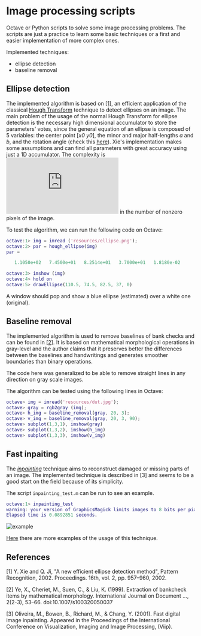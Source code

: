 # Image processing scripts

Octave or Python scripts to solve some image processing problems. The scripts are
just a practice to learn some basic techniques or a first and easier implementation 
of more complex ones.

Implemented techniques:

* ellipse detection
* baseline removal

## Ellipse detection 

The implemented algorithm is based on 
[[1]](http://scholar.google.com/scholar?cluster=3258739622664696123&hl=en&as_sdt=0,5&as_vis=1),
an efficient application of the classical 
[Hough Transform](http://en.wikipedia.org/wiki/Hough_transform) technique to detect 
ellipses on an image. The main problem of the usage of the normal Hough Transform for
ellipse detection is the necessary high dimensional accumulator to store the 
parameters' votes, since the general equation of an ellipse is composed of
5 variables: the center point [*x0* *y0*], the minor and major half-lengths *a* and
*b*, and the rotation angle (check this 
[here](http://www.maa.org/external_archive/joma/Volume8/Kalman/General.html)).
Xie's implementation makes some assumptions and can find all parameters with great
accuracy using just a 1D accumulator. The complexity is
![O3](http://latex.codecogs.com/gif.latex?O%28n%5E3%29) in the number of nonzero
pixels of the image.

To test the algorithm, we can run the following code on Octave:

```matlab
octave:1> img = imread ('resources/ellipse.png');
octave:2> par = hough_ellipse(img)
par =

   1.1050e+02   7.4500e+01   8.2514e+01   3.7000e+01   1.8180e-02

octave:3> imshow (img)
octave:4> hold on
octave:5> drawEllipse(110.5, 74.5, 82.5, 37, 0)
```

A window should pop and show a blue ellipse (estimated) over a white one (original).

## Baseline removal 

The implemented algorithm is used to remove baselines of bank checks and can be found
in 
[[2]](http://www.ee.bgu.ac.il/~dinstein/stip2002/Seminar_papers/Hershkovitz_Extraction%20of%20bankcheck.pdf).
It is based on mathematical morphological operations in gray-level and the author claims
that it preserves better the differences between the baselines and handwritings and 
generates smoother boundaries than binary operations.

The code here was generalized to be able to remove straight lines in any direction on 
gray scale images.

The algorithm can be tested using the following lines in Octave:

```matlab 
octave> img = imread('resources/dut.jpg');
octave> gray = rgb2gray (img);
octave> h_img = baseline_removal(gray, 20, 3);
octave> v_img = baseline_removal(gray, 20, 3, 90);
octave> subplot(1,3,1), imshow(gray)
octave> subplot(1,3,2), imshow(h_img)
octave> subplot(1,3,3), imshow(v_img)
```

## Fast inpaiting

The [*inpainting*](http://www.rabbitmq.com/tutorials/tutorial-two-python.html)
technique aims to reconstruct damaged or missing parts of an image.
The implemented technique is described in [3] and seems to be a good start on
the field because of its simplicity.

The script `inpainting_test.m` can be run to see an example.

```matlab
octave:1> inpainting_test
warning: your version of GraphicsMagick limits images to 8 bits per pixel
Elapsed time is 0.0892851 seconds.
```

![example](https://github.com/boechat107/imgproc_scripts/blob/master/resources/inpaint_ex.png)

[Here](https://sites.google.com/site/rexstribeofimageprocessing/Home/image-inpainting)
there are more examples of the usage of this technique.

## References

[1] Y. Xie and Q. Ji, "A new efficient ellipse detection method", Pattern Recognition, 2002. Proceedings. 16th, vol. 2, pp. 957–960, 2002.

[2] Ye, X., Cheriet, M., Suen, C., & Liu, K. (1999). Extraction of bankcheck items by mathematical morphology. International Journal on Document …, 2(2-3), 53–66. doi:10.1007/s100320050037

[3] Oliveira, M., Bowen, B., Richard, M., & Chang, Y. (2001). Fast digital image inpainting. Appeared in the Proceedings of the International Conference on Visualization, Imaging and Image Processing, (Viip).
